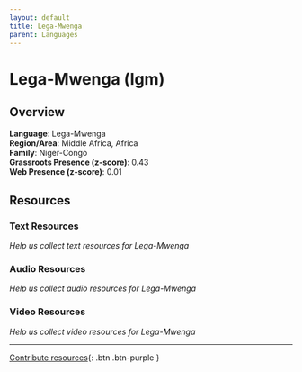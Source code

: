 ```yaml
---
layout: default
title: Lega-Mwenga
parent: Languages
---
```


# Lega-Mwenga (lgm)

## Overview

**Language**: Lega-Mwenga  
**Region/Area**: Middle Africa, Africa  
**Family**: Niger-Congo  
**Grassroots Presence (z-score)**: 0.43  
**Web Presence (z-score)**: 0.01  

## Resources

### Text Resources
*Help us collect text resources for Lega-Mwenga*

### Audio Resources
*Help us collect audio resources for Lega-Mwenga*

### Video Resources
*Help us collect video resources for Lega-Mwenga*

---

[Contribute resources](https://forms.office.com/e/1SfLJx3u1r){: .btn .btn-purple }
